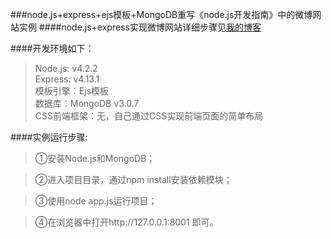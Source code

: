 ###node.js+express+ejs模板+MongoDB重写《node.js开发指南》中的微博网站实例
####node.js+express实现微博网站详细步骤见[我的博客](http://y.dobit.top/Detail/150.html)

####开发环境如下：
>Node.js: v4.2.2  
>Express: v4.13.1  
>模板引擎：Ejs模板  
>数据库：MongoDB v3.0.7  
>CSS前端框架：无，自己通过CSS实现前端页面的简单布局  

####实例运行步骤:
>①安装Node.js和MongoDB；

>②进入项目目录，通过npm install安装依赖模块；

>③使用node app.js运行项目；

>④在浏览器中打开http://127.0.0.1:8001 即可。
